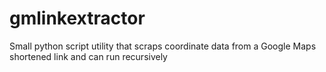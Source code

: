 # gmlinkextractor
Small python script utility that scraps coordinate data from a Google Maps shortened link and can run recursively
